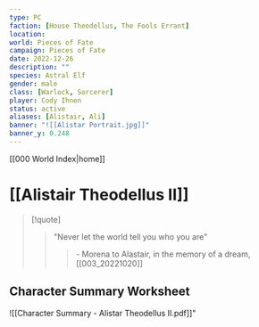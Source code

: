 ```yaml
---
type: PC
faction: [House Theodellus, The Fools Errant]
location: 
world: Pieces of Fate
campaign: Pieces of Fate
date: 2022-12-26
description: ""
species: Astral Elf
gender: male
class: [Warlock, Sorcerer]
player: Cody Ihnen
status: active
aliases: [Alistair, Ali]
banner: "![[Alistar Portrait.jpg]]"
banner_y: 0.248
---
```

[[000 World Index|home]]
# [[Alistair Theodellus II]]

>[!quote]
>>"Never let the world tell you who you are" 
>>> \- Morena to Alastair, in the memory of a dream, [[003_20221020]]
>


## Character Summary Worksheet

![[Character Summary - Alistar Theodellus II.pdf]]"